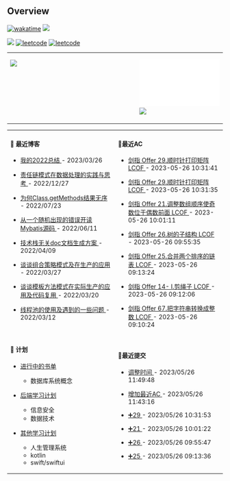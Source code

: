 
## Overview

[![wakatime](https://wakatime.com/badge/user/78591c59-95d5-4479-b2fc-988c35f31d59.svg)](https://wakatime.com/@78591c59-95d5-4479-b2fc-988c35f31d59) ![](https://gpvc.arturio.dev/0xcaffebabe)

![](https://leetcode-badge.haozibi.dev/v1cn/0xcaffebabe.svg) [![leetcode](https://leetcode-badge.haozibi.dev/v1cn/solved/0xcaffebabe.svg)](https://leetcode.cn/u/0xcaffebabe/) [![leetcode](https://leetcode-badge.haozibi.dev/v1cn/accepted-rate/0xcaffebabe.svg)](https://leetcode.cn/u/0xcaffebabe/)

<table border="0">
  <tr border="0">

  <td valign="top" width="60%">

  ![](https://github-readme-stats.vercel.app/api/wakatime?username=0xcaffebabe&layout=compact&langs_count=12&theme=dark&range=all_time)

  </td>

  <td valign="top" width="40%">

  ![](https://raw.githubusercontent.com/0xcaffebabe/github-stats/master/generated/overview.svg)
  ![](https://github-profile-summary-cards.vercel.app/api/cards/productive-time?username=0xcaffebabe&theme=github_dark&utcOffset=8)

  </td>
  </tr>

</table>

<table>

<tr>
<td valign="top" width="50%">

#### 📖 最近博客


* <a href="https://0xcaffebabe.github.io/%E4%BA%BA%E7%94%9F/2023/03/26/%E6%88%91%E7%9A%842022%E6%80%BB%E7%BB%93.html" target="_blank"> 我的2022总结 </a> - 2023/03/26 

    
* <a href="https://0xcaffebabe.github.io/%E8%AE%BE%E8%AE%A1%E6%A8%A1%E5%BC%8F/2022/12/27/%E8%B4%A3%E4%BB%BB%E9%93%BE%E6%A8%A1%E5%BC%8F%E5%9C%A8%E6%95%B0%E6%8D%AE%E5%A4%84%E7%90%86%E7%9A%84%E5%AE%9E%E8%B7%B5%E4%B8%8E%E6%80%9D%E8%80%83.html" target="_blank"> 责任链模式在数据处理的实践与思考 </a> - 2022/12/27 

    
* <a href="https://0xcaffebabe.github.io/jvm/2022/07/23/%E4%B8%BA%E4%BD%95Class.getMethods%E7%BB%93%E6%9E%9C%E6%97%A0%E5%BA%8F.html" target="_blank"> 为何Class.getMethods结果无序 </a> - 2022/07/23 

    
* <a href="https://0xcaffebabe.github.io/java/2022/06/11/%E4%BB%8E%E4%B8%80%E4%B8%AA%E9%9A%8F%E6%9C%BA%E5%87%BA%E7%8E%B0%E7%9A%84%E9%94%99%E8%AF%AF%E5%BC%80%E8%AF%BBMybatis%E6%BA%90%E7%A0%81.html" target="_blank"> 从一个随机出现的错误开读Mybatis源码 </a> - 2022/06/11 

    
* <a href="https://0xcaffebabe.github.io/%E6%97%A5%E5%B8%B8/2022/04/09/%E6%8A%80%E6%9C%AF%E6%A0%88%E6%97%A0%E5%85%B3doc%E6%96%87%E6%A1%A3%E7%94%9F%E6%88%90%E6%96%B9%E6%A1%88.html" target="_blank"> 技术栈无关doc文档生成方案 </a> - 2022/04/09 

    
* <a href="https://0xcaffebabe.github.io/%E8%AE%BE%E8%AE%A1%E6%A8%A1%E5%BC%8F/2022/03/27/%E8%B0%88%E8%B0%88%E7%BB%84%E5%90%88%E7%AD%96%E7%95%A5%E6%A8%A1%E5%BC%8F%E5%8F%8A%E5%9C%A8%E7%94%9F%E4%BA%A7%E7%9A%84%E5%BA%94%E7%94%A8.html" target="_blank"> 谈谈组合策略模式及在生产的应用 </a> - 2022/03/27 

    
* <a href="https://0xcaffebabe.github.io/%E8%AE%BE%E8%AE%A1%E6%A8%A1%E5%BC%8F/2022/03/20/%E8%B0%88%E8%B0%88%E6%A8%A1%E6%9D%BF%E6%96%B9%E6%B3%95%E6%A8%A1%E5%BC%8F%E5%9C%A8%E5%AE%9E%E9%99%85%E7%94%9F%E4%BA%A7%E7%9A%84%E5%BA%94%E7%94%A8%E5%8F%8A%E4%BB%A3%E7%A0%81%E5%A4%8D%E7%94%A8.html" target="_blank"> 谈谈模板方法模式在实际生产的应用及代码复用 </a> - 2022/03/20 

    
* <a href="https://0xcaffebabe.github.io/java/2022/03/12/%E7%BA%BF%E7%A8%8B%E6%B1%A0%E7%9A%84%E4%BD%BF%E7%94%A8%E5%8F%8A%E9%81%87%E5%88%B0%E7%9A%84%E4%B8%80%E4%BA%9B%E9%97%AE%E9%A2%98.html" target="_blank"> 线程池的使用及遇到的一些问题 </a> - 2022/03/12 

        

</td>

<td valign="top" width="50%">

#### 🔋最近AC


  * <a href="https://leetcode.cn/submissions/detail/435271389" target="_blank"> 剑指 Offer 29.顺时针打印矩阵  LCOF </a> - 2023-05-26 10:31:41 

    
  * <a href="https://leetcode.cn/submissions/detail/435271358" target="_blank"> 剑指 Offer 29.顺时针打印矩阵  LCOF </a> - 2023-05-26 10:31:35 

    
  * <a href="https://leetcode.cn/submissions/detail/435261091" target="_blank"> 剑指 Offer 21.调整数组顺序使奇数位于偶数前面 LCOF </a> - 2023-05-26 10:01:11 

    
  * <a href="https://leetcode.cn/submissions/detail/435259462" target="_blank"> 剑指 Offer 26.树的子结构  LCOF </a> - 2023-05-26 09:55:35 

    
  * <a href="https://leetcode.cn/submissions/detail/435248280" target="_blank"> 剑指 Offer 25.合并两个排序的链表  LCOF </a> - 2023-05-26 09:13:24 

    
  * <a href="https://leetcode.cn/submissions/detail/435248063" target="_blank"> 剑指 Offer 14- I.剪绳子  LCOF </a> - 2023-05-26 09:12:06 

    
  * <a href="https://leetcode.cn/submissions/detail/435247793" target="_blank"> 剑指 Offer 67.把字符串转换成整数 LCOF </a> - 2023-05-26 09:10:24 

    

</td>

</tr>

<tr>

<td valign="top" width="50%">

#### 📝 计划

- [进行中的书单](https://github.com/users/0xcaffebabe/projects/4)
  - 数据库系统概念


- [后端学习计划](https://github.com/users/0xcaffebabe/projects/1)
  - 信息安全
  - 数据技术


- [其他学习计划](https://github.com/users/0xcaffebabe/projects/3)
  - 人生管理系统
  - kotlin
  - swift/swiftui


<td>

#### 🌴最近提交


  * <a href="https://github.com/0xcaffebabe/0xcaffebabe/commit/f0183f23ea0f2ea78a32779f8dcf90fafcff2e5e" target="_blank"> 调整时间 </a> - 2023/05/26 11:49:48 

    
  * <a href="https://github.com/0xcaffebabe/0xcaffebabe/commit/6741a6c370d422e6dc72558d858f78475b9fd543" target="_blank"> 增加最近AC </a> - 2023/05/26 11:43:16 

    
  * <a href="https://github.com/0xcaffebabe/leetcode/commit/fcaf304901169fd7d67e316ca249f882f35d50a1" target="_blank"> ➕29 </a> - 2023/05/26 10:31:53 

    
  * <a href="https://github.com/0xcaffebabe/leetcode/commit/414486b65de31bad5d3d14d3429e7468b4d81a8d" target="_blank"> ➕21 </a> - 2023/05/26 10:01:22 

    
  * <a href="https://github.com/0xcaffebabe/leetcode/commit/ddf95fb485cdcaf3b751e09b7b3cba010e81ec45" target="_blank"> ➕26 </a> - 2023/05/26 09:55:47 

    
  * <a href="https://github.com/0xcaffebabe/leetcode/commit/ffe203653915d8aa511817b63395a265e56de245" target="_blank"> ➕25 </a> - 2023/05/26 09:13:36 

    

</td>

</tr>

</table>

